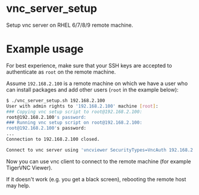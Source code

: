 # vnc_server_setup
Setup vnc server on RHEL 6/7/8/9 remote machine.

# Example usage

For best experience, make sure that your SSH keys are accepted to authenticate as `root` on the remote machine.

Assume `192.168.2.100` is a remote machine on which we have a user who can
install packages and add other users (`root` in the example below):

```sh
$ ./vnc_server_setup.sh 192.168.2.100
User with admin rights to '192.168.2.100' machine [root]:
### Copying vnc setup script to root@192.168.2.100:
root@192.168.2.100's password:
### Running vnc setup script on root@192.168.2.100:
root@192.168.2.100's password:
...
Connection to 192.168.2.100 closed.

Connect to vnc server using 'vncviewer SecurityTypes=VncAuth 192.168.2.100:1' and password 'redhat'.
```

Now you can use vnc client to connect to the remote machine (for example TigerVNC Viewer).

If it doesn't work (e.g. you get a black screen), rebooting the remote host may help.
